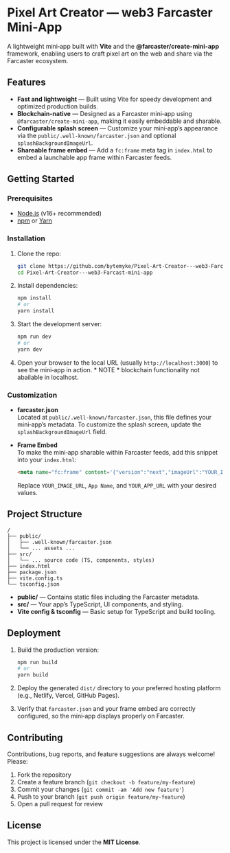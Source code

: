 # Pixel Art Creator — web3 Farcaster Mini‑App

A lightweight mini‑app built with **Vite** and the **@farcaster/create-mini-app** framework, enabling users to craft pixel art on the web and share via the Farcaster ecosystem.

##  Features

- **Fast and lightweight** — Built using Vite for speedy development and optimized production builds.
- **Blockchain-native** — Designed as a Farcaster mini‑app using `@farcaster/create-mini-app`, making it easily embeddable and sharable.
- **Configurable splash screen** — Customize your mini‑app’s appearance via the `public/.well‑known/farcaster.json` and optional `splashBackgroundImageUrl`.
- **Shareable frame embed** — Add a `fc:frame` meta tag in `index.html` to embed a launchable app frame within Farcaster feeds.

##  Getting Started

### Prerequisites

- [Node.js](https://nodejs.org/) (v16+ recommended)
- [npm](https://www.npmjs.com/) or [Yarn](https://yarnpkg.com/)

### Installation

1. Clone the repo:
   ```bash
   git clone https://github.com/bytemyke/Pixel-Art-Creator---web3-Farcast-mini-app.git
   cd Pixel-Art-Creator---web3-Farcast-mini-app
   ```

2. Install dependencies:
   ```bash
   npm install
   # or
   yarn install
   ```

3. Start the development server:
   ```bash
   npm run dev
   # or
   yarn dev
   ```

4. Open your browser to the local URL (usually `http://localhost:3000`) to see the mini‑app in action. * NOTE * blockchain functionality not abailable in localhost.

### Customization

- **farcaster.json**  
  Located at `public/.well‑known/farcaster.json`, this file defines your mini‑app’s metadata. To customize the splash screen, update the `splashBackgroundImageUrl` field.

- **Frame Embed**  
  To make the mini‑app sharable within Farcaster feeds, add this snippet into your `index.html`:
  ```html
  <meta name="fc:frame" content='{"version":"next","imageUrl":"YOUR_IMAGE_URL","button":{"title":"Open","action":{"type":"launch_frame","name":"App Name","url":"YOUR_APP_URL"}}}' />
  ```
  Replace `YOUR_IMAGE_URL`, `App Name`, and `YOUR_APP_URL` with your desired values.

##  Project Structure

```
/
├── public/
│   ├── .well-known/farcaster.json
│   └── ... assets ...
├── src/
│   └── ... source code (TS, components, styles)
├── index.html
├── package.json
├── vite.config.ts
└── tsconfig.json
```

- **public/** — Contains static files including the Farcaster metadata.
- **src/** — Your app’s TypeScript, UI components, and styling.
- **Vite config & tsconfig** — Basic setup for TypeScript and build tooling.

##  Deployment

1. Build the production version:
   ```bash
   npm run build
   # or
   yarn build
   ```

2. Deploy the generated `dist/` directory to your preferred hosting platform (e.g., Netlify, Vercel, GitHub Pages).

3. Verify that `farcaster.json` and your frame embed are correctly configured, so the mini‑app displays properly on Farcaster.

##  Contributing

Contributions, bug reports, and feature suggestions are always welcome! Please:

1. Fork the repository  
2. Create a feature branch (`git checkout -b feature/my-feature`)  
3. Commit your changes (`git commit -am 'Add new feature'`)  
4. Push to your branch (`git push origin feature/my-feature`)  
5. Open a pull request for review

##  License

This project is licensed under the **MIT License**.

